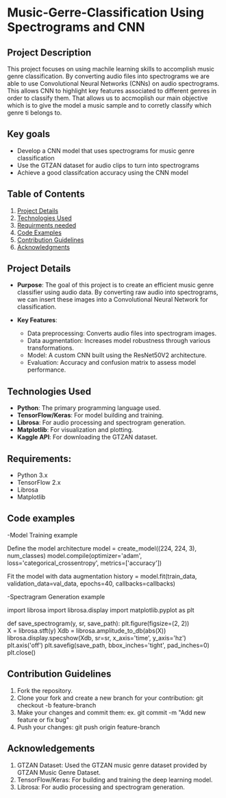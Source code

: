 # Music-Gerre-Classification Using Spectrograms and CNN 

## Project Description
This project focuses on using machile learning skills to accomplish music genre classification. By converting audio files into spectrograms we are able to use Convolutional Neural Networks (CNNs) on audio spectrograms. This allows CNN to highlight key features associated to different genres in order to classify them. That allows us to accmoplish our main objective which is to give the model a music sample and to corretly classify which genre ti belongs to.

## Key goals
- Develop a CNN model that uses spectrograms for music genre classification
- Use the GTZAN dataset for audio clips to turn into spectrograms
- Achieve a good classifcation accuracy using the CNN model

## Table of Contents
1. [Project Details](#project-details)
2. [Technologies Used](#technologies-used)
3. [Requirments needed](#requirements-used)
4. [Code Examples](#code-examples)
5. [Contribution Guidelines](#contribution-guidelines)
6. [Acknowledgments](#acknowledgments)

## Project Details

- **Purpose**: The goal of this project is to create an efficient music genre classifier using audio data. By converting raw audio into spectrograms, we can insert these images into a Convolutional Neural Network for classification.
  
- **Key Features**:
  - Data preprocessing: Converts audio files into spectrogram images.
  - Data augmentation: Increases model robustness through various transformations.
  - Model: A custom CNN built using the ResNet50V2 architecture.
  - Evaluation: Accuracy and confusion matrix to assess model performance.

## Technologies Used

- **Python**: The primary programming language used.
- **TensorFlow/Keras**: For model building and training.
- **Librosa**: For audio processing and spectrogram generation.
- **Matplotlib**: For visualization and plotting.
- **Kaggle API**: For downloading the GTZAN dataset.

## Requirements:
- Python 3.x
- TensorFlow 2.x
- Librosa
- Matplotlib

## Code examples 

-Model Training example

Define the model architecture
model = create_model((224, 224, 3), num_classes)
model.compile(optimizer='adam', loss='categorical_crossentropy', metrics=['accuracy'])

Fit the model with data augmentation
history = model.fit(train_data, validation_data=val_data, epochs=40, callbacks=callbacks)

-Spectragram Generation example 

import librosa
import librosa.display
import matplotlib.pyplot as plt

def save_spectrogram(y, sr, save_path):
    plt.figure(figsize=(2, 2))  
    X = librosa.stft(y)
    Xdb = librosa.amplitude_to_db(abs(X))
    librosa.display.specshow(Xdb, sr=sr, x_axis='time', y_axis='hz')
    plt.axis('off')
    plt.savefig(save_path, bbox_inches='tight', pad_inches=0)
    plt.close()

## Contribution Guidelines 

1. Fork the repository.
2. Clone your fork and create a new branch for your contribution:  git checkout -b feature-branch
3. Make your changes and commit them: ex. git commit -m "Add new feature or fix bug"
4. Push your changes: git push origin feature-branch

## Acknowledgements 

1. GTZAN Dataset: Used the GTZAN music genre dataset provided by GTZAN Music Genre Dataset.
2. TensorFlow/Keras: For building and training the deep learning model.
3. Librosa: For audio processing and spectrogram generation.



